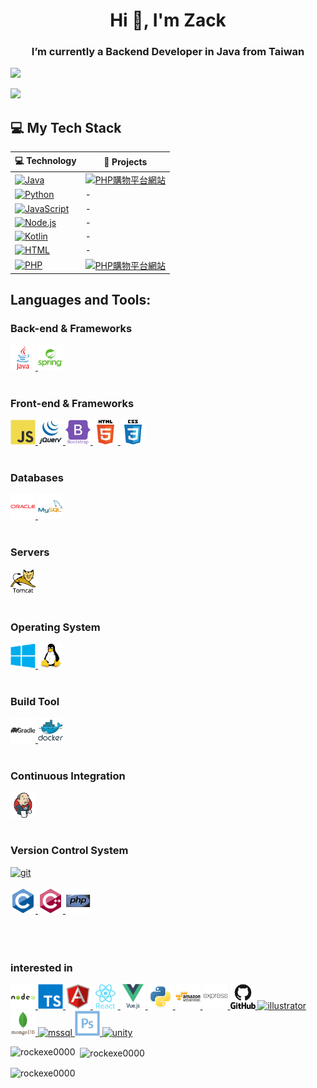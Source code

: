 

<h1 align="center">Hi 👋, I'm Zack</h1>
<h3 align="center">I’m currently a Backend Developer in Java from Taiwan</h3>



![](https://komarev.com/ghpvc/?username=rockexe0000&label=Profile%20views&color=lightgrey&style=flat)


![](https://github-profile-trophy.vercel.app/?username=rockexe0000)



<!--

- 👋 Hi, I’m @rockexe0000
- 👀 I’m interested in ...
- 🌱 I’m currently learning ...
- 💞️ I’m looking to collaborate on ...
- 📫 How to reach me ...

 -->

## 💻 My Tech Stack

<!-- START OF PROFILE STACK, DO NOT REMOVE -->
| 💻 **Technology**                                                                                                                                                                   | 🚀 **Projects** |
| ---------------------------------------------------------------------------------------------------------------------------------------------------------------------------------- | -------------- |
| [![Java](https://img.shields.io/static/v1?label=&message=Java&color=FF3333&logo=java&logoColor=FFFFFF)](https://www.java.com)                                                      | [![PHP購物平台網站](https://img.shields.io/static/v1?label=頭像產生器&message=%20&color=000605&logo=github&logoColor=white&labelColor=000605)](https://github.com/rockexe0000/avatar-generator-parent)
| [![Python](https://img.shields.io/static/v1?label=&message=Python&color=3C78A9&logo=python&logoColor=FFFFFF)](https://www.python.org/)                                             | -              |
| [![JavaScript](https://img.shields.io/static/v1?label=&message=JavaScript&color=F1E05A&logo=javascript&logoColor=FFFFFF)](https://developer.mozilla.org/en-US/docs/Web/JavaScript) | -              |
| [![Node.js](https://img.shields.io/static/v1?label=&message=Node.js&color=47d147&logo=node.js&logoColor=FFFFFF)](https://nodejs.org/en/)                                           | -              |
| [![Kotlin](https://img.shields.io/static/v1?label=&message=Kotlin&color=4FA1EF&logo=kotlin&logoColor=FFFFFF)](https://kotlinlang.org/)                                             | -              |
| [![HTML](https://img.shields.io/static/v1?label=&message=HTML&color=ff751a&logo=HTML5&logoColor=FFFFFF)](https://developer.mozilla.org/en-US/docs/Web/Guide/HTML/HTML5)            | -              |
| [![PHP](https://img.shields.io/static/v1?label=&message=PHP&color=777BB4&logo=php&logoColor=FFFFFF)](https://www.php.net)                                                      |[![PHP購物平台網站](https://img.shields.io/static/v1?label=PHP購物平台網站&message=%20&color=000605&logo=github&logoColor=white&labelColor=000605)](https://github.com/rockexe0000/finpro) |
<!-- END OF PROFILE STACK, DO NOT REMOVE -->








<h2 align="left">Languages and Tools:</h3>
<p align="left">
    <h3 align="left">Back-end & Frameworks</h3>
    <a href="https://www.java.com/" target="_blank"> 
        <img src="https://raw.githubusercontent.com/devicons/devicon/master/icons/java/java-original-wordmark.svg" alt="java" width="40" height="40"/>
    </a>
    <a href="https://spring.io/" target="_blank"> 
        <img src="https://raw.githubusercontent.com/devicons/devicon/master/icons/spring/spring-original-wordmark.svg" alt="spring" width="40" height="40"/>
    </a>
    <br><br>
    <h3 align="left">Front-end & Frameworks</h3>
    <a href="https://developer.mozilla.org/en-US/docs/Web/JavaScript" target="_blank"> 
        <img src="https://raw.githubusercontent.com/devicons/devicon/master/icons/javascript/javascript-original.svg" alt="javascript" width="40" height="40"/>
    </a> 
    <a href="https://jquery.com/" target="_blank"> 
        <img src="https://raw.githubusercontent.com/devicons/devicon/master/icons/jquery/jquery-original-wordmark.svg" alt="jquery" width="40" height="40"/>
    </a>
    <a href="https://getbootstrap.com" target="_blank"> 
        <img src="https://raw.githubusercontent.com/devicons/devicon/master/icons/bootstrap/bootstrap-plain-wordmark.svg" alt="bootstrap" width="40" height="40"/>
    </a>
    <a href="https://www.w3.org/html/" target="_blank"> 
        <img src="https://raw.githubusercontent.com/devicons/devicon/master/icons/html5/html5-original-wordmark.svg" alt="html5" width="40" height="40"/>
    </a>  
    <a href="https://www.w3schools.com/css/" target="_blank"> 
        <img src="https://raw.githubusercontent.com/devicons/devicon/master/icons/css3/css3-original-wordmark.svg" alt="css3" width="40" height="40"/>
    </a>
    <br><br>
    <h3 align="left">Databases</h3>
    <a href="https://www.oracle.com/" target="_blank"> 
        <img src="https://raw.githubusercontent.com/devicons/devicon/master/icons/oracle/oracle-original.svg" alt="oracle" width="40" height="40"/>
    </a> 
    <a href="https://www.mysql.com/" target="_blank"> 
        <img src="https://raw.githubusercontent.com/devicons/devicon/master/icons/mysql/mysql-original-wordmark.svg" alt="mysql" width="40" height="40"/>
    </a>
    <br><br>
    <h3 align="left">Servers</h3>
    <a href="http://tomcat.apache.org/" target="_blank"> 
        <img src="https://raw.githubusercontent.com/devicons/devicon/master/icons/tomcat/tomcat-original-wordmark.svg" alt="tomcat" width="40" height="40"/>
    </a>
    <br><br>
    <h3 align="left">Operating System</h3>
    <a href="https://www.microsoft.com/zh-tw/windows/" target="_blank"> 
        <img src="https://raw.githubusercontent.com/devicons/devicon/master/icons/windows8/windows8-original.svg" alt="windows" width="40" height="40"/>
    </a>
    <a href="https://www.linux.org/" target="_blank"> 
        <img src="https://raw.githubusercontent.com/devicons/devicon/master/icons/linux/linux-original.svg" alt="linux" width="40" height="40"/>
    </a>
    <br><br>
    <h3 align="left">Build Tool</h3>
    <a href="https://gradle.org/" target="_blank"> 
        <img src="https://raw.githubusercontent.com/devicons/devicon/master/icons/gradle/gradle-plain-wordmark.svg" alt="gradle" width="40" height="40"/>
    </a>
    <a href="https://www.docker.com/" target="_blank"> 
        <img src="https://raw.githubusercontent.com/devicons/devicon/master/icons/docker/docker-original-wordmark.svg" alt="docker" width="40" height="40"/>
    </a>
    <br><br>
    <h3 align="left">Continuous Integration</h3>
    <a href="https://www.jenkins.io/" target="_blank"> 
        <img src="https://raw.githubusercontent.com/devicons/devicon/master/icons/jenkins/jenkins-original.svg" alt="jenkins" width="40" height="40"/>
    </a>
    <br><br>
    <h3 align="left">Version Control System</h3>
    <a href="https://git-scm.com/" target="_blank"> 
        <img src="https://www.vectorlogo.zone/logos/git-scm/git-scm-icon.svg" alt="git" width="40" height="40"/>
    </a>
    <br><br>
    <a href="https://www.cprogramming.com/" target="_blank"> 
        <img src="https://raw.githubusercontent.com/devicons/devicon/master/icons/c/c-original.svg" alt="c" width="40" height="40"/>
    </a> 
    <a href="https://www.w3schools.com/cpp/" target="_blank"> 
        <img src="https://raw.githubusercontent.com/devicons/devicon/master/icons/cplusplus/cplusplus-original.svg" alt="cplusplus" width="40" height="40"/>
    </a>
    <a href="https://www.php.net" target="_blank"> 
        <img src="https://raw.githubusercontent.com/devicons/devicon/master/icons/php/php-original.svg" alt="php" width="40" height="40"/>
    </a> 
    <br>
    <br>
    <br>
    <br>
    <h3 align="left">interested in</h3>
    <a href="https://nodejs.org" target="_blank"> 
        <img src="https://raw.githubusercontent.com/devicons/devicon/master/icons/nodejs/nodejs-original-wordmark.svg" alt="nodejs" width="40" height="40"/>
    </a> 
    <a href="https://www.typescriptlang.org/" target="_blank"> 
        <img src="https://raw.githubusercontent.com/devicons/devicon/master/icons/typescript/typescript-original.svg" alt="typescript" width="40" height="40"/>
    </a>
    <a href="https://angular.tw/" target="_blank"> 
        <img src="https://raw.githubusercontent.com/devicons/devicon/master/icons/angularjs/angularjs-original.svg" alt="angular" width="40" height="40"/>
    </a>
    <a href="https://reactjs.org/" target="_blank"> 
        <img src="https://raw.githubusercontent.com/devicons/devicon/master/icons/react/react-original-wordmark.svg" alt="react" width="40" height="40"/>
    </a> 
    <a href="https://vuejs.org/" target="_blank"> 
        <img src="https://raw.githubusercontent.com/devicons/devicon/master/icons/vuejs/vuejs-original-wordmark.svg" alt="vue" width="40" height="40"/>
    </a>
    <a href="https://www.python.org" target="_blank"> 
        <img src="https://raw.githubusercontent.com/devicons/devicon/master/icons/python/python-original.svg" alt="python" width="40" height="40"/>
    </a>
    <a href="https://aws.amazon.com" target="_blank"> 
        <img src="https://raw.githubusercontent.com/devicons/devicon/master/icons/amazonwebservices/amazonwebservices-original-wordmark.svg" alt="aws" width="40" height="40"/>
    </a>
    <a href="https://expressjs.com" target="_blank"> 
        <img src="https://raw.githubusercontent.com/devicons/devicon/master/icons/express/express-original-wordmark.svg" alt="express" width="40" height="40"/>
    </a>
    <a href="https://github.com/" target="_blank"> 
        <img src="https://raw.githubusercontent.com/devicons/devicon/master/icons/github/github-original-wordmark.svg" alt="github" width="40" height="40"/>
    </a>
    <a href="https://www.adobe.com/in/products/illustrator.html" target="_blank"> 
        <img src="https://www.vectorlogo.zone/logos/adobe_illustrator/adobe_illustrator-icon.svg" alt="illustrator" width="40" height="40"/>
    </a> 
    <a href="https://www.mongodb.com/" target="_blank"> 
        <img src="https://raw.githubusercontent.com/devicons/devicon/master/icons/mongodb/mongodb-original-wordmark.svg" alt="mongodb" width="40" height="40"/>
    </a> 
    <a href="https://www.microsoft.com/en-us/sql-server" target="_blank"> 
        <img src="https://cdn.worldvectorlogo.com/logos/microsoft-sql-server.svg" alt="mssql" width="40" height="40"/>
    </a> 
    <a href="https://www.photoshop.com/en" target="_blank"> 
        <img src="https://raw.githubusercontent.com/devicons/devicon/master/icons/photoshop/photoshop-line.svg" alt="photoshop" width="40" height="40"/>
    </a> 
    <a href="https://unity.com/" target="_blank"> 
        <img src="https://www.vectorlogo.zone/logos/unity3d/unity3d-icon.svg" alt="unity" width="40" height="40"/>
    </a> 
</p>









<p>
    <img align="left" src="https://github-readme-stats.vercel.app/api/top-langs?username=rockexe0000&show_icons=true&locale=en&layout=compact" alt="rockexe0000" /></p>

<p>&nbsp;
    <img align="center" src="https://github-readme-stats.vercel.app/api?username=rockexe0000&show_icons=true&locale=en" alt="rockexe0000" /></p>

<p>
    <img align="center" src="https://github-readme-streak-stats.herokuapp.com/?user=rockexe0000&" alt="rockexe0000" /></p>





















<!---
rockexe0000/rockexe0000 is a ✨ special ✨ repository because its `README.md` (this file) appears on your GitHub profile.
You can click the Preview link to take a look at your changes.

ref:



https://github.com/rockexe0000
https://gitlab.com/rockexe0000




https://shields.io/

https://simpleicons.org/

# 開發用到的語言或工具圖案
https://github.com/devicons/devicon







https://github.com/ashleymavericks/ashleymavericks

https://github.com/krsonuC2od/krsonuC2od

https://github.com/mbesoftware/mbesoftware

https://github.com/leowilbur/leowilbur



--->
